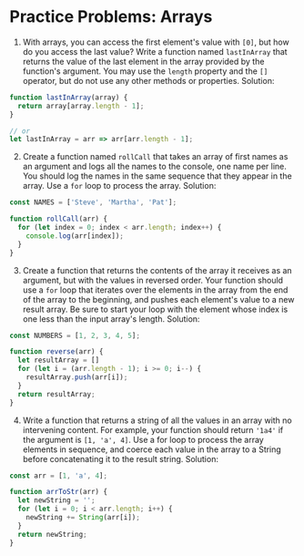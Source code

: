 # Practice Problems: Arrays

1. With arrays, you can access the first element's value with `[0]`, but how do you access the last value? Write a function named `lastInArray` that returns the value of the last element in the array provided by the function's argument. You may use the `length` property and the `[]` operator, but do not use any other methods or properties.
Solution:
```js
function lastInArray(array) {
  return array[array.length - 1];
}

// or
let lastInArray = arr => arr[arr.length - 1];
```

2. Create a function named `rollCall` that takes an array of first names as an argument and logs all the names to the console, one name per line. You should log the names in the same sequence that they appear in the array. Use a `for` loop to process the array.
Solution:
```js
const NAMES = ['Steve', 'Martha', 'Pat'];

function rollCall(arr) {
  for (let index = 0; index < arr.length; index++) {
    console.log(arr[index]);
  }
}
```

3. Create a function that returns the contents of the array it receives as an argument, but with the values in reversed order. Your function should use a `for` loop that iterates over the elements in the array from the end of the array to the beginning, and pushes each element's value to a new result array. Be sure to start your loop with the element whose index is one less than the input array's length.
Solution:
```js
const NUMBERS = [1, 2, 3, 4, 5];

function reverse(arr) {
  let resultArray = []
  for (let i = (arr.length - 1); i >= 0; i--) {
    resultArray.push(arr[i]);
  }
  return resultArray;
}
```

4. Write a function that returns a string of all the values in an array with no intervening content. For example, your function should return `'1a4'` if the argument is `[1, 'a', 4]`. Use a for loop to process the array elements in sequence, and coerce each value in the array to a String before concatenating it to the result string.
Solution:
```js
const arr = [1, 'a', 4];

function arrToStr(arr) {
  let newString = '';
  for (let i = 0; i < arr.length; i++) {
    newString += String(arr[i]);
  }
  return newString;
} 
```
